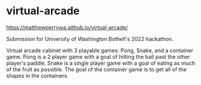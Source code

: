# virtual-arcade
https://matthewperrywa.github.io/virtual-arcade/

Submission for University of Washington Bothell's 2022 hackathon.

Virtual arcade cabinet with 3 playable games: Pong, Snake, and a container game.
Pong is a 2 player game with a goal of hitting the ball past the other player's paddle. Snake is a single player game with a goal of eating as much of the fruit as possible. The goal of the container game is to get all of the shapes in the containers.
